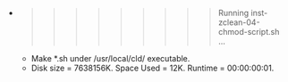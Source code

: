 * >>>>>>>>> Running inst-zclean-04-chmod-script.sh ...
  * Make *.sh under /usr/local/cld/ executable.
  * Disk size = 7638156K. Space Used = 12K. Runtime = 00:00:00:01.
